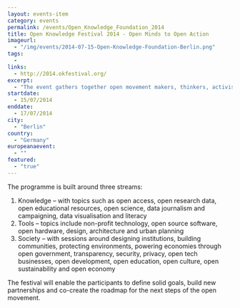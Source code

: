 ```yaml
---
layout: events-item
category: events
permalink: /events/Open_Knowledge_Foundation_2014
title: Open Knowledge Festival 2014 - Open Minds to Open Action
imageurl: 
  - "/img/events/2014-07-15-Open-Knowledge-Foundation-Berlin.png"
tags: 
  - 
links:
  - http://2014.okfestival.org/
excerpt:
  - "The event gathers together open movement makers, thinkers, activists and researchers from around the world. To inspire 'Open Minds to Open Action' (as the slogan goes), the 2014 edition will be a space for learning and dialogue where the activities of the international participants shapes the event and its outcomes."
startdate:
  - 15/07/2014
enddate:
  - 17/07/2014
city:
  - "Berlin"
country:
  - "Germany"
europeanaevent:
  - ""
featured:
  - "true"
---
```


The programme is built around three streams:
1. Knowledge – with topics such as open access, open research data, open educational resources, open science, data journalism and campaigning, data visualisation and literacy
2. Tools – topics include non-profit technology, open source software, open hardware, design, architecture and urban planning
3. Society – with sessions around designing institutions, building communities, protecting environments, powering economies through open government, transparency, security, privacy, open tech businesses, open development, open education, open culture, open sustainability and open economy
 
The festival will enable the participants to define solid goals, build new partnerships and co-create the roadmap for the next steps of the open movement.
